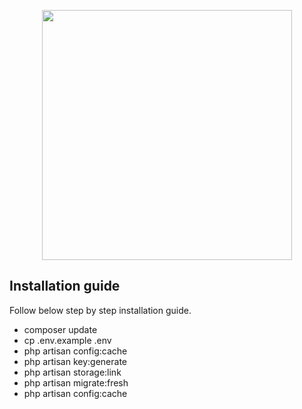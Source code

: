 <p align="center"><img src="https://res.cloudinary.com/dtfbvvkyp/image/upload/v1566331377/laravel-logolockup-cmyk-red.svg" width="400"></p>


## Installation guide

Follow below step by step installation guide.

- composer update
- cp .env.example .env
- php artisan config:cache
- php artisan key:generate
- php artisan storage:link
- php artisan migrate:fresh
- php artisan config:cache

